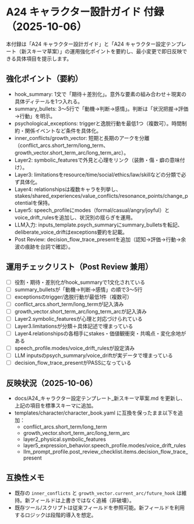 # A24 キャラクター設計ガイド 付録（2025-10-06）

本付録は「A24 キャラクター設計ガイド」と「A24 キャラクター設定テンプレート（新スキーマ草案）」の運用強化ポイントを要約し、最小変更で即日反映できる具体項目を提示します。

## 強化ポイント（要約）
- hook_summary: 1文で「期待＋差別化」。意外な要素の組み合わせ＋現実の具体ディテールを1つ入れる。
- summary_bullets: 3〜5行で「動機→判断→感情」。判断は「状況把握→評価→行動」を明示。
- psychological_exceptions: triggerと逸脱行動を最低1つ（複数可）。時間制約・関係イベントなど条件を具体化。
- inner_conflicts/growth_vector: 短期と長期のアークを分離（conflict_arcs.short_term/long_term、growth_vector.short_term_arc/long_term_arc）。
- Layer2: symbolic_featuresで外見と心理をリンク（装飾・傷・癖の意味付け）。
- Layer3: limitationsをresource/time/social/ethics/law/skillなどの分類で必ず具体化。
- Layer4: relationshipsは複数キャラを列挙し、stakes/shared_experiences/value_conflicts/resonance_points/change_potentialを保持。
- Layer5: speech_profileにmodes（formal/casual/angry/joyful）とvoice_drift_rulesを追加し、状況別の揺らぎを運用。
- LLM入力: inputs_template.psych_summaryにsummary_bulletsを転記、deliberate_voice_driftはexceptions要約を記載。
- Post Review: decision_flow_trace_presentを追加（認知→評価→行動→余波の痕跡を台詞で確認）。

## 運用チェックリスト（Post Review 兼用）
- [ ] 役割・期待・差別化がhook_summaryで1文化されている
- [ ] summary_bulletsが「動機→判断→感情」の順で3〜5行
- [ ] exceptionsのtrigger/逸脱行動が最低1件（複数可）
- [ ] conflict_arcs.short_term/long_termが記入済み
- [ ] growth_vector.short_term_arc/long_term_arcが記入済み
- [ ] Layer2.symbolic_featuresが心理と対応づけられている
- [ ] Layer3.limitationsが分類＋具体記述で埋まっている
- [ ] Layer4.relationshipsの各相手にstakes・価値観衝突・共鳴点・変化余地がある
- [ ] speech_profile.modes/voice_drift_rulesが設定済み
- [ ] LLM inputsのpsych_summary/voice_driftが実データで埋まっている
- [ ] decision_flow_trace_presentがPASSになっている

## 反映状況（2025-10-06）
- docs/A24_キャラクター設定テンプレート_新スキーマ草案.md を更新し、上記の項目を標準スキーマに追加。
- templates/character/character_book.yaml に互換を保ったまま以下を追加：
  - conflict_arcs.short_term/long_term
  - growth_vector.short_term_arc/long_term_arc
  - layer2_physical.symbolic_features
  - layer5_expression_behavior.speech_profile.modes/voice_drift_rules
  - llm_prompt_profile.post_review_checklist.items.decision_flow_trace_present

## 互換性メモ
- 既存の `inner_conflicts` と `growth_vector.current_arc/future_hook` は維持。新フィールドは上書きではなく追補（非破壊）。
- 既存ツール/スクリプトは従来フィールドを参照可能。新フィールドを利用するロジックは段階的導入を想定。

